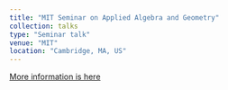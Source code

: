 ```yaml
---
title: "MIT Seminar on Applied Algebra and Geometry"
collection: talks
type: "Seminar talk"
venue: "MIT"
location: "Cambridge, MA, US"
---
```


[More information is here](http://math.mit.edu/~erobeva/seminar.html)
